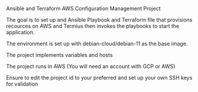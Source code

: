 Ansible and Terraform AWS Configuration Management Project

The goal is to set up and Ansible Playbook and Terraform file that provisions recources on AWS and Termius then invokes the playbooks to start the application.

The environment is set up with debian-cloud/debian-11 as the base image.

The project implements variables and hosts

The project runs in AWS (You will need an account with GCP or AWS)

Ensure to edit the project id to your preferred and set up your own SSH keys for validation